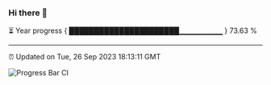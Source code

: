 ### Hi there 👋

⏳ Year progress { ██████████████████████▁▁▁▁▁▁▁▁ } 73.63 %

---

⏰ Updated on Tue, 26 Sep 2023 18:13:11 GMT

![Progress Bar CI](https://github.com/liununu/liununu/workflows/Progress%20Bar%20CI/badge.svg)
